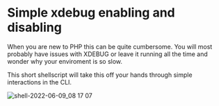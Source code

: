 # Simple xdebug enabling and disabling
When you are new to PHP this can be quite cumbersome. You will most probably have issues with XDEBUG or leave it running all the time and wonder why your enviroment is so slow.

This short shellscript will take this off your hands through simple interactions in the CLI.

![shell-2022-06-09_08 17 07](https://user-images.githubusercontent.com/8600299/172777958-1ecaef0d-c84e-4dbf-8895-f1a8b155fe71.gif)
